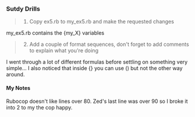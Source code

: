### Sutdy Drills

> 1) Copy ex5.rb to my_ex5.rb and make the requested changes

my_ex5.rb contains the {my_X} variables

> 2) Add a couple of format sequences, don't forget to add comments to 
explain what you're doing

I went through a lot of different formulas before settling on something very simple...
I also noticed that inside {} you can use () but not the other way around.


#### My Notes

Rubocop doesn't like lines over 80. Zed's last line was over 90 so I broke it into 2 to my the cop happy.
